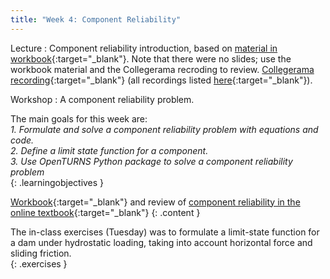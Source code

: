 ```yaml
---
title: "Week 4: Component Reliability"
---
```


Lecture
: Component reliability introduction, based on [material in workbook](https://teachbooks.github.io/HOS-workbook/intro.html){:target="_blank"}. Note that there were no slides; use the workbook material and the Collegerama recroding to review. [Collegerama recording](https://collegeramavideoportal.tudelft.nl/catalogue/ciem4220/presentation/cc0a6b5255014de6ad755b4f5f72660d1d?academicYear=2023-2024-ciem4220){:target="_blank"} (all recordings listed [here](https://collegeramavideoportal.tudelft.nl/catalogue/ciem4220/){:target="_blank"}).

Workshop
: A component reliability problem.

<!-- Holidays
: None -->

The main goals for this week are:<br>
<i>1. Formulate and solve a component reliability problem with equations and code.</i><br>
<i>2. Define a limit state function for a component.</i><br>
<i>3. Use OpenTURNS Python package to solve a component reliability problem</i><br>
{: .learningobjectives }

[Workbook](https://teachbooks.github.io/HOS-workbook/intro.html){:target="_blank"} and review of [component reliability in the online textbook](https://teachbooks.tudelft.nl/risk-reliability/reliability-component/overview.html){:target="_blank"}
{: .content }

The in-class exercises (Tuesday) was to formulate a limit-state function for a dam under hydrostatic loading, taking into account horizontal force and sliding friction.<br>
{: .exercises }